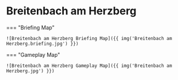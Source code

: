 # Breitenbach am Herzberg

=== "Briefing Map"

    ![Breitenbach am Herzberg Briefing Map]({{ img('Breitenbach am Herzberg.briefing.jpg') }})

=== "Gameplay Map"

    ![Breitenbach am Herzberg Gameplay Map]({{ img('Breitenbach am Herzberg.jpg') }})
